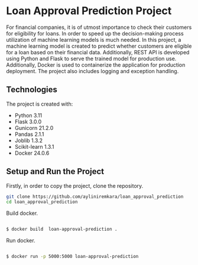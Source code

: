 # Loan Approval Prediction Project
For financial companies, it is of utmost importance to check their customers for eligibility for loans. In order to speed up the decision-making process utilization of machine learning models is much needed.
In this project, a machine learning model is created to predict whether customers are eligible for a loan based on their financial data. Additionally, REST API is developed using Python and Flask to serve the trained model for production use. Additionally, Docker is used to containerize the application for production deployment. The project also includes logging and exception handling. 

## Technologies
The project is created with:
- Python 3.11
- Flask 3.0.0
- Gunicorn 21.2.0
- Pandas 2.1.1
- Joblib 1.3.2
- Scikit-learn 1.3.1
- Docker 24.0.6


## Setup and Run the Project

Firstly, in order to copy the project, clone the repository.

```bash
git clone https://github.com/ayliniremkara/loan_approval_prediction
cd loan_approval_prediction
```

Build docker. 

```bash

$ docker build  loan-approval-prediction .

```

Run docker. 

```bash

$ docker run -p 5000:5000 loan-approval-prediction

```






